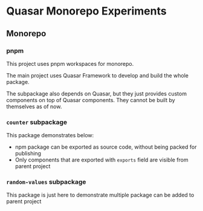 # Quasar Monorepo Experiments

## Monorepo

### pnpm

This project uses pnpm workspaces for monorepo.

The main project uses Quasar Framework to develop and build the whole package.

The subpackage also depends on Quasar, but they just provides custom components on top of Quasar components. They cannot be built by themselves as of now.

### `counter` subpackage

This package demonstrates below:

- npm package can be exported as source code, without being packed for publishing
- Only components that are exported with `exports` field are visible from parent project

### `random-values` subpackage

This package is just here to demonstrate multiple package can be added to parent project
